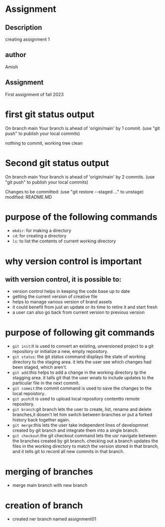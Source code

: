# Assignment
## Description
creating assignment 1
## author
Amish
## Assignment
First assignment of fall 2023


# first git status output
On branch main
Your branch is ahead of 'origin/main' by 1 commit.
  (use "git push" to publish your local commits)

nothing to commit, working tree clean

# Second git status output
On branch main
Your branch is ahead of 'origin/main' by 2 commits.
  (use "git push" to publish your local commits)

Changes to be committed:
  (use "git restore --staged <file>..." to unstage)
        modified:   README.MD

# purpose of the following commands

- `mkdir`: for making a directory
- `cd`: for creating a directory
- `ls`: to list the contents of current working directory

# why version control is important
## with version control, it is possible to:

- version control helps in keeping the code base up to date 
- getting the current version of creative file 
- helps to manage various version of brand assets
- it could benefit from just an update or its time to retire it and start fresh 
- a user can also go back from current version to previous version

# purpose of following git commands

- `git init`:it is used to convert an existing, unversioned project to a git repository or initialize a new, empty repository.
- `git status`: the git status command displays the state of working directory to the staging area. it lets the user see which changes had been staged, which aren't.
- `git add`:this helps to add a change in the working directory tp the stagging area. it talls git that the user wnats to include updates to the particular file in the next commit.
- `git commit`:the commit command is used to save the changes to the local repoistory.
- `git push`:it is used to upload local repository contentto remote repository.
- `git branch`:git branch lets the user to create, list, rename and delete branches,it dosen't let him switch between branches or put a forked history back together again. 
- `git merge`:this lets the user take independent lines of developmnet created by git branch and integrate them into a single branch.
- `git checkout`:the git checkout command lets the usr navigate between the branches created by git branch. checking out a branch updates the files in the working directory to match the version stored in that branch, and it tells git to record all new commits in that branch. 

# merging of branches
- merge main branch with new branch 

# creation of branch 
- created ner branch named assignment01


























 